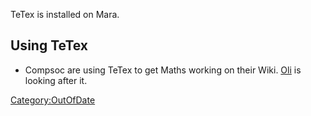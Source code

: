 TeTex is installed on Mara.

## Using TeTex

-   Compsoc are using TeTex to get Maths working on their Wiki.
    [Oli](compsoc:User:Oliolioli "wikilink") is looking after it.

[Category:OutOfDate](Category:OutOfDate "wikilink")